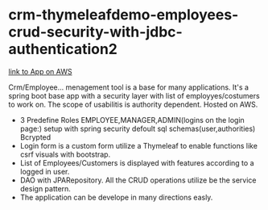 # crm-thymeleafdemo-employees-crud-security-with-jdbc-authentication2

[link to App on AWS](http://crmthymeleafsecurityjdbccrud-env.eba-fmwehpni.eu-central-1.elasticbeanstalk.com/showMyLoginPage?logout)

Crm/Employee... menagement tool is a base for many applications. It's a spring boot base app with a security layer
with list of employyes/costumers to work on. The scope of usabilitis is authority dependent. Hosted on AWS.

* 3 Predefine Roles EMPLOYEE,MANAGER,ADMIN(logins on the login page:) setup with spring security defoult sql schemas(user,authorities) Bcrypted
* Login form is a custom form utilize a Thymeleaf to enable functions like csrf visuals with bootstrap.
* List of Employees/Customers is displayed with features according to a logged in user.
* DAO with JPARepository.  All the CRUD operations utilize be the service design pattern.
* The application can be develope in many directions easly. 



